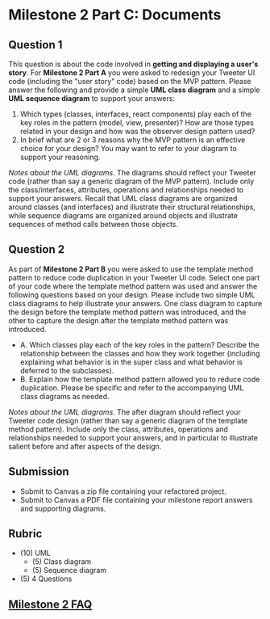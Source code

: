 # Milestone 2 Part C: Documents
  
## Question 1

This question is about the code involved in **getting and displaying a user's story**. For **Milestone 2 Part A** you were asked to redesign your Tweeter UI code (including the "user story" code) based on the MVP pattern. Please answer the following and provide a simple **UML class diagram** and a simple **UML sequence diagram** to support your answers:

1. Which types (classes, interfaces, react components) play each of the key roles in the pattern (model, view, presenter)? How are those types related in your design and how was the observer design pattern used?
1. In brief what are 2 or 3 reasons why the MVP pattern is an effective choice for your design? You may want to refer to your diagram to support your reasoning.

*Notes about the UML diagrams.* The diagrams should reflect your Tweeter code (rather than say a generic diagram of the MVP pattern). Include only the class/interfaces, attributes, operations and relationships needed to support your answers. Recall that UML class diagrams are organized around classes (and interfaces) and illustrate their structural relationships, while sequence diagrams are organized around objects and illustrate sequences of method calls between those objects. 

## Question 2

As part of **Milestone 2 Part B** you were asked to use the template method pattern to reduce code duplication in your Tweeter UI code. Select one part of your code where the template method pattern was used and answer the following questions based on your design. Please include two simple UML class diagrams to help illustrate your answers. One class diagram to capture the design before the template method pattern was introduced, and the other to capture the design after the template method pattern was introduced.

- A. Which classes play each of the key roles in the pattern? Describe the relationship between the classes and how they work together (including explaining what behavior is in the super class and what behavior is deferred to the subclasses).
- B. Explain how the template method pattern allowed you to reduce code duplication. Please be specific and refer to the accompanying UML class diagrams as needed.

*Notes about the UML diagrams.* The after diagram should reflect your Tweeter code design (rather than say a generic diagram of the template method pattern). Include only the class, attributes, operations and relationships needed to support your answers, and in particular to illustrate salient before and after aspects of the design. 

## Submission

- Submit to Canvas a zip file containing your refactored project.
- Submit to Canvas a PDF file containing your milestone report answers and supporting diagrams.

## Rubric

- (10) UML
  - (5) Class diagram
  - (5) Sequence diagram
- (5) 4 Questions

## [Milestone 2 FAQ](../milestone-2a/milestone-2-faq.md)
